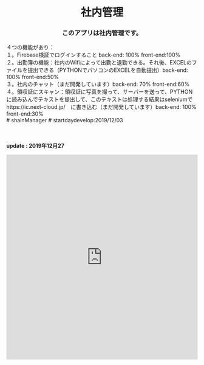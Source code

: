 <h1 align="center">社内管理</h1>

<h3 align="center">
  このアプリは社内管理です。<br/>
  </h3>
  <span>
  ４つの機能があり：<br/>
  １。Firebase検証でログインすること back-end: 100% front-end:100% <br/> 
  ２。出勤簿の機能：社内のWifiによって出勤と退勤できる。それ後、EXCELのファイルを提出できる（PYTHONでパソコンのEXCELを自動提出）back-end: 100% front-end:50%<br/>
  ３。社内のチャット（まだ開発しています）back-end: 70% front-end:60%<br/>
  ４。領収証にスキャン：領収証に写真を撮って、サーバーを送って、PYTHONに読み込んでテキストを提出して、このテキストは処理する結果はseleniumでhttps://ic.next-cloud.jp/　に書き込む（まだ開発しています）back-end: 100% front-end:30%<br/>
# shainManager
# startdaydevelop:2019/12/03
  </span>

</br></br>
<b>update : 2019年12月27</b>
<div style="height: 0; padding-bottom: calc(100.00% + 35px); position:relative; width: 100%;"><iframe allow="autoplay; gyroscope;" allowfullscreen height="100%" referrerpolicy="strict-origin" src="https://www.kapwing.com/e/5e05f1b944a4260014a9017e" style="border:0; height:100%; left:0; overflow:hidden; position:absolute; top:0; width:100%" title="Embedded content made with Kapwing" width="100%" /></div>

[![Demo CountPages alpha](https://im6.ezgif.com/tmp/ezgif-6-f53dbad39fce.gif)]

